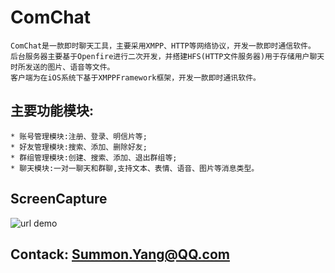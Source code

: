 # ComChat
    ComChat是一款即时聊天工具，主要采用XMPP、HTTP等网络协议，开发一款即时通信软件。
    后台服务器主要基于Openfire进行二次开发，并搭建HFS(HTTP⽂件服务器)⽤于存储⽤户聊天时所发送的图片、语音等⽂件。
    客户端为在iOS系统下基于XMPPFramework框架，开发一款即时通讯软件。

## 主要功能模块:
    * 账号管理模块:注册、登录、明信片等;
    * 好友管理模块:搜索、添加、删除好友;
    * 群组管理模块:创建、搜索、添加、退出群组等;
    * 聊天模块:一对一聊天和群聊,⽀持文本、表情、语音、图⽚等消息类型。

## ScreenCapture
![url demo](http://i.imgur.com/M4zBExj.png?1)

## Contack: Summon.Yang@QQ.com
